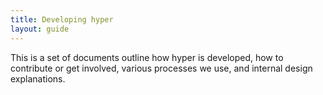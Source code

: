 ```yaml
---
title: Developing hyper
layout: guide
---
```


This is a set of documents outline how hyper is developed, how to contribute or get involved, various processes we use, and internal design explanations.
